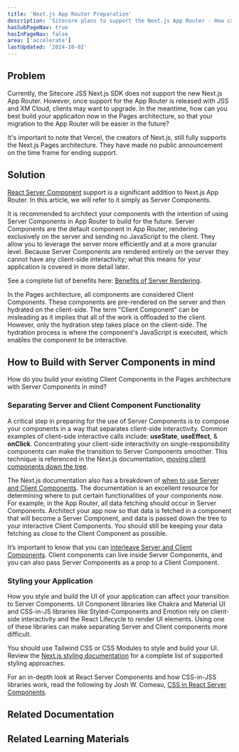 ```yaml
---
title: 'Next.js App Router Preparation'
description: 'Sitecore plans to support the Next.js App Router - How can you build now so you can make the transition easier?'
hasSubPageNav: true
hasInPageNav: false
area: ['accelerate']
lastUpdated: '2024-10-02'
---
```


## Problem

Currently, the Sitecore JSS Next.js SDK does not support the new Next.js App Router. However, once support for the App Router is released with JSS and XM Cloud, clients may want to upgrade. In the meantime, how can you best build your applicaiton now in the Pages architecture, so that your migration to the App Router will be easier in the future?

It's important to note that Vercel, the creators of Next.js, still fully supports the Next.js Pages architecture. They have made no public announcement on the time frame for ending support.

## Solution

[React Server Component](https://nextjs.org/docs/app/building-your-application/rendering/server-components) support is a significant addition to Next.js App Router. In this article, we will refer to it simply as Server Components.

It is recommended to architect your components with the intention of using Server Components in App Router to build for the future. Server Components are the default component in App Router, rendering exclusively on the server and sending no JavaScript to the client. They allow you to leverage the server more efficiently and at a more granular level. Because Server Components are rendered entirely on the server they cannot have any client-side interactivity; what this means for your application is covered in more detail later.

See a complete list of benefits here: [Benefits of Server Rendering](https://nextjs.org/docs/app/building-your-application/rendering/server-components#benefits-of-server-rendering).

In the Pages architecture, all components are considered Client Components. These components are pre-rendered on the server and then hydrated on the client-side. The term "Client Component" can be misleading as it implies that all of the work is offloaded to the client. However, only the hydration step takes place on the client-side. The hydration process is where the component's JavaScript is executed, which enables the component to be interactive.

## How to Build with Server Components in mind

How do you build your existing Client Components in the Pages architecture with Server Components in mind?

### Separating Server and Client Component Functionality

A critical step in preparing for the use of Server Components is to compose your components in a way that separates client-side interactivity. Common examples of client-side interactive calls include: **useState**, **useEffect**, & **onClick**. Concentrating your client-side interactivity on single-responsibility components can make the transition to Server Components smoother. This technique is referenced in the Next.js documentation, [moving client components down the tree](https://nextjs.org/docs/app/building-your-application/rendering/composition-patterns#moving-client-components-down-the-tree).

The Next.js documentation also has a breakdown of [when to use Server and Client Components](https://nextjs.org/docs/app/building-your-application/rendering/composition-patterns#when-to-use-server-and-client-components). The documentation is an excellent resource for determining where to put certain functionalities of your components now. For example, in the App Router, all data fetching should occur in Server Components. Architect your app now so that data is fetched in a component that will become a Server Component, and data is passed down the tree to your interactive Client Components. You should still be keeping your data fetching as close to the Client Component as possible.

It’s important to know that you can [interleave Server and Client Components](https://nextjs.org/docs/app/building-your-application/rendering/composition-patterns#interleaving-server-and-client-components). Client components can live inside Server Components, and you can also pass Server Components as a prop to a Client Component.

### Styling your Application

How you style and build the UI of your application can affect your transition to Server Components. UI Component libraries like Chakra and Material UI and CSS-in-JS libraries like Styled-Components and Emotion rely on client-side interactivity and the React Lifecycle to render UI elements. Using one of these libraries can make separating Server and Client components more difficult.

You should use Tailwind CSS or CSS Modules to style and build your UI. Review the [Next.js styling documentation](https://nextjs.org/docs/app/building-your-application/styling) for a complete list of supported styling approaches.

For an in-depth look at React Server Components and how CSS-in-JSS libraries work, read the following by Josh W. Comeau, [CSS in React Server Components](https://www.joshwcomeau.com/react/css-in-rsc).

## Related Documentation

<Row columns={2}>
  <Link title="Understanding React Server Components" link="https://vercel.com/blog/understanding-react-server-components" />
  <Link title="Moving Client Components Down the Tree" link="https://nextjs.org/docs/app/building-your-application/rendering/composition-patterns#moving-client-components-down-the-tree" />
  <Link title="When to use Server and Client Components" link="https://nextjs.org/docs/app/building-your-application/rendering/composition-patterns#when-to-use-server-and-client-components" />
  <Link title="Recommended Styling Methods in Next.js" link="https://nextjs.org/docs/app/building-your-application/styling" />
  <Link title="Interleaving Server and Client Components" link="https://nextjs.org/docs/app/building-your-application/rendering/composition-patterns#interleaving-server-and-client-components" />
  <Link title="Benefits of Server Rendering" link="https://nextjs.org/docs/app/building-your-application/rendering/server-components#benefits-of-server-rendering" />
  <Link title="From Pages to App" link="https://nextjs.org/docs/pages/building-your-application/upgrading/app-router-migration" />
</Row>

## Related Learning Materials

<Row columns={2}>
  <Link title="Learn the Next.js App Router" link="https://nextjs.org/learn" />
  <Link title="Why Next.js moved to the App Router" link="https://www.youtube.com/watch?v=5HaX0Q_Do1I" />
  <Link title="CSS in React Server Components" link="https://www.joshwcomeau.com/react/css-in-rsc" />
  <Link title="Client Components and use client in Next.js App Directory" link="https://www.thetombomb.com/posts/use-client-nextjs" />
</Row>
